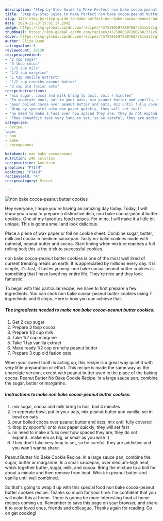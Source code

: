 ```yaml
---
description: "Step-by-Step Guide to Make Perfect non bake cocoa-peanut butter cookies"
title: "Step-by-Step Guide to Make Perfect non bake cocoa-peanut butter cookies"
slug: 1374-step-by-step-guide-to-make-perfect-non-bake-cocoa-peanut-butter-cookies
date: 2020-11-23T19:01:17.268Z
image: https://img-global.cpcdn.com/recipes/4575980597280768/751x532cq70/non-bake-cocoa-peanut-butter-cookies-recipe-main-photo.jpg
thumbnail: https://img-global.cpcdn.com/recipes/4575980597280768/751x532cq70/non-bake-cocoa-peanut-butter-cookies-recipe-main-photo.jpg
cover: https://img-global.cpcdn.com/recipes/4575980597280768/751x532cq70/non-bake-cocoa-peanut-butter-cookies-recipe-main-photo.jpg
author: Eliza Owen
ratingvalue: 5
reviewcount: 29139
recipeingredient:
- "2 cup sugar"
- "3 tbsp cocoa"
- "1/2 cup milk"
- "1/2 cup margrine"
- "1 tsp vanilla extract"
- "1/2 cup crunchy peanut butter"
- "3 cup old fasion oats"
recipeinstructions:
- "mix sugar, cocoa and milk bring to boil, boil 4 minutes"
- "In seperate bowl, put in your oats, mix peanut butter and vanilla, set in bowl on oats"
- "pour boiled cocoa over peanut butter and oats, mix until fully covered"
- "drop by spoonful onto wax paper quickly, they will set fast"
- "no need to make a fuss over how spaced they are, they do not expand...make em as big, or small as you wish :)"
- "They don&#39;t take very long to set, so be careful, they are addictive and you won&#39;t wanna share"
categories:
- Recipe
tags:
- non
- bake
- cocoapeanut

katakunci: non bake cocoapeanut 
nutrition: 246 calories
recipecuisine: American
preptime: "PT17M"
cooktime: "PT41M"
recipeyield: "4"
recipecategory: Dinner

---
```



![non bake cocoa-peanut butter cookies](https://img-global.cpcdn.com/recipes/4575980597280768/751x532cq70/non-bake-cocoa-peanut-butter-cookies-recipe-main-photo.jpg)

Hey everyone, I hope you're having an amazing day today. Today, I will show you a way to prepare a distinctive dish, non bake cocoa-peanut butter cookies. One of my favorites food recipes. For mine, I will make it a little bit unique. This is gonna smell and look delicious.

Place a piece of wax paper or foil on cookie sheet. Combine sugar, butter, milk and cocoa in medium saucepan. Tasty no-bake cookies made with oatmeal, peanut butter and cocoa. Start timing when mixture reaches a full rolling boil; this is the trick to successful cookies.

non bake cocoa-peanut butter cookies is one of the most well liked of current trending meals on earth. It is appreciated by millions every day. It is simple, it's fast, it tastes yummy. non bake cocoa-peanut butter cookies is something that I have loved my entire life. They're nice and they look fantastic.


To begin with this particular recipe, we have to first prepare a few ingredients. You can cook non bake cocoa-peanut butter cookies using 7 ingredients and 6 steps. Here is how you can achieve that.

<!--inarticleads1-->

##### The ingredients needed to make non bake cocoa-peanut butter cookies:

1. Get 2 cup sugar
1. Prepare 3 tbsp cocoa
1. Prepare 1/2 cup milk
1. Take 1/2 cup margrine
1. Take 1 tsp vanilla extract
1. Make ready 1/2 cup crunchy peanut butter
1. Prepare 3 cup old fasion oats


When your sweet tooth is acting up, this recipe is a great way quiet it with very little preparation or effort. This recipe is made the same way as the chocolate version, except with peanut butter used in the place of the baking cocoa. Peanut Butter No Bake Cookie Recipe. In a large sauce pan, combine the sugar, butter or margarine. 

<!--inarticleads2-->

##### Instructions to make non bake cocoa-peanut butter cookies:

1. mix sugar, cocoa and milk bring to boil, boil 4 minutes
1. In seperate bowl, put in your oats, mix peanut butter and vanilla, set in bowl on oats
1. pour boiled cocoa over peanut butter and oats, mix until fully covered
1. drop by spoonful onto wax paper quickly, they will set fast
1. no need to make a fuss over how spaced they are, they do not expand...make em as big, or small as you wish :)
1. They don&#39;t take very long to set, so be careful, they are addictive and you won&#39;t wanna share


Peanut Butter No Bake Cookie Recipe. In a large sauce pan, combine the sugar, butter or margarine. In a small saucepan, over medium-high heat, whisk together butter, sugar, milk, and cocoa. Bring the mixture to a boil for about a minute and then remove from heat. Whisk in peanut butter and vanilla until well combined. 

So that's going to wrap it up with this special food non bake cocoa-peanut butter cookies recipe. Thanks so much for your time. I'm confident that you will make this at home. There is gonna be more interesting food at home recipes coming up. Remember to save this page on your browser, and share it to your loved ones, friends and colleague. Thanks again for reading. Go on get cooking!
